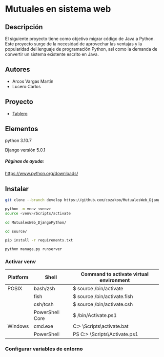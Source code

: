 # Mutuales en sistema web

## Descripción
El siguiente proyecto tiene como objetivo migrar código de Java a Python. Este proyecto surge de la necesidad de aprovechar las ventajas y la popularidad del lenguaje de programación Python, así como la demanda de convertir un sistema existente escrito en Java.

## Autores
- Arcos Vargas Martín
- Lucero Carlos

## Proyecto
- [Tablero](https://trello.com/b/mDFuTlw0/mutuales-web-django)

## Elementos

python 3.10.7

Django versión 5.0.1

##### Páginas de ayuda:

<a> https://www.python.org/downloads/ </a>


## Instalar
```bash
git clone --branch develop https://github.com/cozakoo/MutualesWeb_DjangoPython.git

python -m venv <venv>
source <venv>/Scripts/activate
  
cd MutualesWeb_DjangoPython/

cd source/
  
pip install -r requirements.txt

python manage.py runserver
```
### Activar venv
  
| Platform | Shell           | Command to activate virtual environment |
| -------- | --------------- | --------------------------------------- |
| POSIX    | bash/zsh        | $ source <venv>/bin/activate            |
|          | fish            | $ source <venv>/bin/activate.fish       |
|          | csh/tcsh        | $ source <venv>/bin/activate.csh        |
|          | PowerShell Core | $ <venv>/bin/Activate.ps1               |
| Windows  | cmd.exe         | C:\> <venv>\Scripts\activate.bat        |
|          | PowerShell      | PS C:\> <venv>\Scripts\Activate.ps1     |

### Configurar variables de entorno


